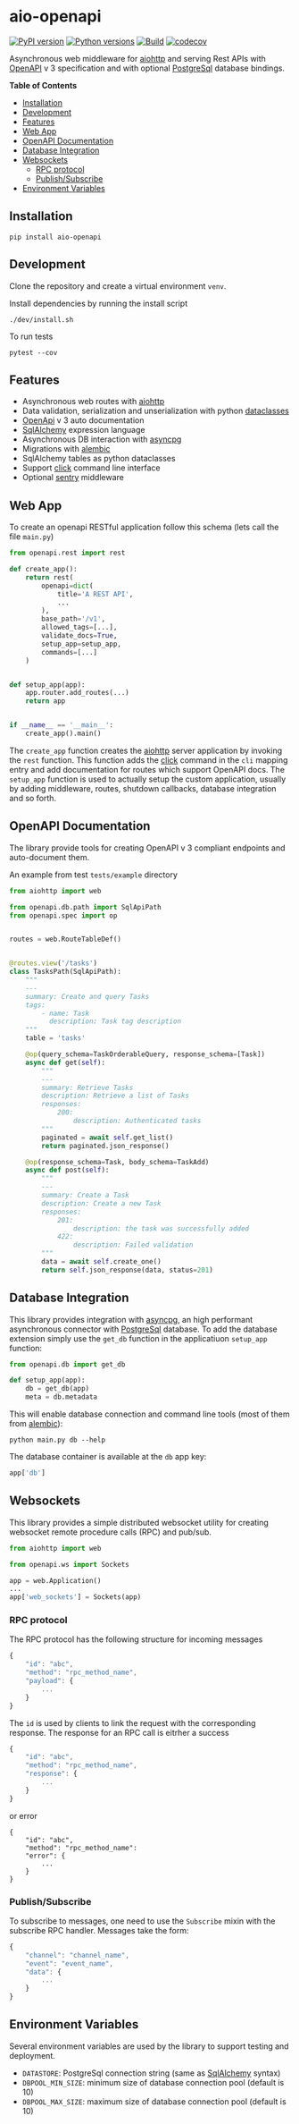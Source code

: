 # aio-openapi

[![PyPI version](https://badge.fury.io/py/aio-openapi.svg)](https://badge.fury.io/py/aio-openapi)
[![Python versions](https://img.shields.io/pypi/pyversions/aio-openapi.svg)](https://pypi.org/project/aio-openapi)
[![Build](https://github.com/quantmind/aio-openapi/workflows/build/badge.svg)](https://github.com/quantmind/aio-openapi/actions?query=workflow%3Abuild)
[![codecov](https://codecov.io/gh/quantmind/aio-openapi/branch/master/graph/badge.svg)](https://codecov.io/gh/quantmind/aio-openapi)

Asynchronous web middleware for [aiohttp][] and serving Rest APIs with [OpenAPI][] v 3
specification and with optional [PostgreSql][] database bindings.

<!-- START doctoc generated TOC please keep comment here to allow auto update -->
<!-- DON'T EDIT THIS SECTION, INSTEAD RE-RUN doctoc TO UPDATE -->

**Table of Contents**

- [Installation](#installation)
- [Development](#development)
- [Features](#features)
- [Web App](#web-app)
- [OpenAPI Documentation](#openapi-documentation)
- [Database Integration](#database-integration)
- [Websockets](#websockets)
  - [RPC protocol](#rpc-protocol)
  - [Publish/Subscribe](#publishsubscribe)
- [Environment Variables](#environment-variables)

<!-- END doctoc generated TOC please keep comment here to allow auto update -->

## Installation

```
pip install aio-openapi
```

## Development

Clone the repository and create a virtual environment `venv`.

Install dependencies by running the install script

```
./dev/install.sh
```

To run tests

```
pytest --cov
```

## Features

- Asynchronous web routes with [aiohttp](https://aiohttp.readthedocs.io/en/stable/)
- Data validation, serialization and unserialization with python [dataclasses](https://docs.python.org/3/library/dataclasses.html)
- [OpenApi][] v 3 auto documentation
- [SqlAlchemy][] expression language
- Asynchronous DB interaction with [asyncpg][]
- Migrations with [alembic][]
- SqlAlchemy tables as python dataclasses
- Support [click][] command line interface
- Optional [sentry](https://sentry.io) middleware

## Web App

To create an openapi RESTful application follow this schema (lets call the file `main.py`)

```python
from openapi.rest import rest

def create_app():
    return rest(
        openapi=dict(
            title='A REST API',
            ...
        ),
        base_path='/v1',
        allowed_tags=[...],
        validate_docs=True,
        setup_app=setup_app,
        commands=[...]
    )


def setup_app(app):
    app.router.add_routes(...)
    return app


if __name__ == '__main__':
    create_app().main()
```

The `create_app` function creates the [aiohttp][] server application by invoking the `rest` function.
This function adds the [click][] command in the `cli` mapping entry and add
documentation for routes which support OpenAPI docs.
The `setup_app` function is used to actually setup the custom application, usually by adding middleware, routes,
shutdown callbacks, database integration and so forth.

## OpenAPI Documentation

The library provide tools for creating OpenAPI v 3 compliant endpoints and
auto-document them.

An example from test `tests/example` directory

```python
from aiohttp import web

from openapi.db.path import SqlApiPath
from openapi.spec import op


routes = web.RouteTableDef()


@routes.view('/tasks')
class TasksPath(SqlApiPath):
    """
    ---
    summary: Create and query Tasks
    tags:
        - name: Task
          description: Task tag description
    """
    table = 'tasks'

    @op(query_schema=TaskOrderableQuery, response_schema=[Task])
    async def get(self):
        """
        ---
        summary: Retrieve Tasks
        description: Retrieve a list of Tasks
        responses:
            200:
                description: Authenticated tasks
        """
        paginated = await self.get_list()
        return paginated.json_response()

    @op(response_schema=Task, body_schema=TaskAdd)
    async def post(self):
        """
        ---
        summary: Create a Task
        description: Create a new Task
        responses:
            201:
                description: the task was successfully added
            422:
                description: Failed validation
        """
        data = await self.create_one()
        return self.json_response(data, status=201)
```

## Database Integration

This library provides integration with [asyncpg][], an high performant asynchronous
connector with [PostgreSql][] database.
To add the database extension simply use the `get_db` function in the applicatiuon `setup_app` function:

```python
from openapi.db import get_db

def setup_app(app):
    db = get_db(app)
    meta = db.metadata

```

This will enable database connection and command line tools (most of them from [alembic][]):

```
python main.py db --help
```

The database container is available at the `db` app key:

```python
app['db']
```

## Websockets

This library provides a simple distributed websocket utility for creating
websocket remote procedure calls (RPC) and pub/sub.

```python
from aiohttp import web

from openapi.ws import Sockets

app = web.Application()
...
app['web_sockets'] = Sockets(app)
```

### RPC protocol

The RPC protocol has the following structure for incoming messages

```javascript
{
    "id": "abc",
    "method": "rpc_method_name",
    "payload": {
        ...
    }
}
```

The `id` is used by clients to link the request with the corresponding response.
The response for an RPC call is eitrher a success

```javascript
{
    "id": "abc",
    "method": "rpc_method_name",
    "response": {
        ...
    }
}
```

or error

```
{
    "id": "abc",
    "method": "rpc_method_name":
    "error": {
        ...
    }
}
```

### Publish/Subscribe

To subscribe to messages, one need to use the `Subscribe` mixin with the subscribe RPC handler.
Messages take the form:

```javascript
{
    "channel": "channel_name",
    "event": "event_name",
    "data": {
        ...
    }
}
```

## Environment Variables

Several environment variables are used by the library to support testing and deployment.

- `DATASTORE`: PostgreSql connection string (same as [SqlAlchemy][] syntax)
- `DBPOOL_MIN_SIZE`: minimum size of database connection pool (default is 10)
- `DBPOOL_MAX_SIZE`: maximum size of database connection pool (default is 10)

[aiohttp]: https://aiohttp.readthedocs.io/en/stable/
[openapi]: https://www.openapis.org/
[postgresql]: https://www.postgresql.org/
[sqlalchemy]: https://www.sqlalchemy.org/
[click]: https://github.com/pallets/click
[alembic]: http://alembic.zzzcomputing.com/en/latest/
[asyncpg]: https://github.com/MagicStack/asyncpg
